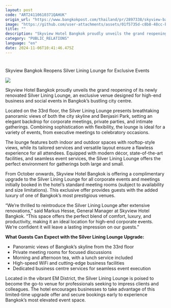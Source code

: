 ```yaml
---
layout: post
code: "ART24110610371QAHUK"
origin_url: "https://www.bangkokpost.com/thailand/pr/2897338/skyview-bangkok-reopens-silver-lining-lounge-for-exclusive-events"
image: "https://github.com/user-attachments/assets/01f5735d-c8b8-48cc-bb29-24c37c91c0d8"
title: ""
description: "Skyview Hotel Bangkok proudly unveils the grand reopening of its newly renovated Silver Lining Lounge, an exclusive venue designed for high-end business and social events in Bangkok’s bustling city centre."
category: "PUBLIC_RELATIONS"
language: "en"
date: 2024-11-06T10:41:46.475Z
---
```


# 

Skyview Bangkok Reopens Silver Lining Lounge for Exclusive Events

![](https://github.com/user-attachments/assets/3be61abd-f4a9-47d9-9368-4bd83676c4e1)

Skyview Hotel Bangkok proudly unveils the grand reopening of its newly renovated Silver Lining Lounge, an exclusive venue designed for high-end business and social events in Bangkok’s bustling city centre.

Located on the 33rd floor, the Silver Lining Lounge presents breathtaking panoramic views of both the city skyline and Benjasiri Park, setting an elegant backdrop for corporate meetings, private parties, and intimate gatherings. Combining sophistication with flexibility, the lounge is ideal for a variety of events, from executive meetings to celebratory occasions. 

The lounge features both indoor and outdoor spaces with rooftop-style views, while its tailored services and versatile layout ensure a flawless experience for all attendees. Equipped with modern décor, state-of-the-art facilities, and seamless event services, the Silver Lining Lounge offers the perfect environment for gatherings both large and small. 

From October onwards, Skyview Hotel Bangkok is offering a complimentary upgrade to the Silver Lining Lounge for all corporate events and meetings initially booked in the hotel’s standard meeting rooms (subject to availability and size limitations). This exclusive offer provides guests with the added luxury of one of Bangkok’s most prestigious venues. 

“We’re thrilled to reintroduce the Silver Lining Lounge after extensive renovations,” said Markus Hesse, General Manager at Skyview Hotel Bangkok. “This space offers the perfect blend of comfort, luxury, and productivity, making it an ideal location for high-end corporate events. We’re confident it will leave a lasting impression on our guests.” 

**What Guests Can Expect with the Silver Lining Lounge Upgrade:** 

*   Panoramic views of Bangkok’s skyline from the 33rd floor
*   Private meeting rooms for focused discussions
*   Morning and afternoon tea, with a lunch service included
*   High-speed WiFi and cutting-edge business facilities
*   Dedicated business centre services for seamless event execution 

Located in the vibrant EM District, the Silver Lining Lounge is poised to become the go-to venue for professionals seeking to impress clients and colleagues. The hotel encourages businesses to take advantage of this limited-time upgrade offer and secure bookings early to experience Bangkok’s most elevated event space.